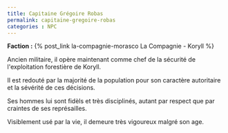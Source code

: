 ```yaml
---
title: Capitaine Grégoire Robas
permalink: capitaine-gregoire-robas
categories : NPC
---
```


**Faction :** {% post_link la-compagnie-morasco La Compagnie - Koryll %}

Ancien militaire, il opère maintenant comme chef de la sécurité de l'exploitation forestière de Koryll.

Il est redouté par la majorité de la population pour son caractère autoritaire et la sévérité de ces décisions.

Ses hommes lui sont fidèls et très disciplinés, autant par respect que par craintes de ses représailles.

Visiblement usé par la vie, il demeure très vigoureux malgré son age.
